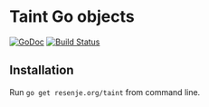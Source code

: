 # Taint Go objects

[![GoDoc](https://godoc.org/resenje.org/taint?status.svg)](https://godoc.org/resenje.org/taint)
[![Build Status](https://travis-ci.org/janos/taint.svg?branch=master)](https://travis-ci.org/janos/taint)

## Installation

Run `go get resenje.org/taint` from command line.
